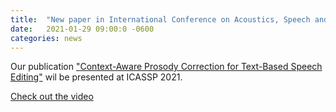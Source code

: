 ```yaml
---
title:  "New paper in International Conference on Acoustics, Speech and Signal Processing (ICASSP)"
date:   2021-01-29 09:00:0 -0600
categories: news
---
```

Our publication ["Context-Aware Prosody Correction for Text-Based Speech Editing"](https://interactiveaudiolab.github.io/assets/papers/morrison2021context.pdf) wil be presented at ICASSP 2021.

[Check out the video](https://www.youtube.com/watch?v=zrc1GjVxGL8)
